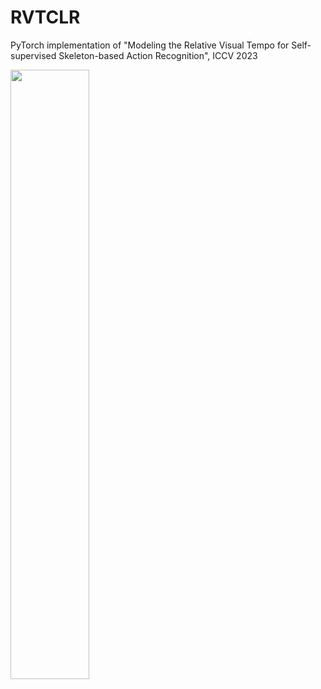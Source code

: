 # RVTCLR

PyTorch implementation of "Modeling the Relative Visual Tempo for Self-supervised Skeleton-based Action Recognition", ICCV 2023

<img src="pipe.png" width="50%">
